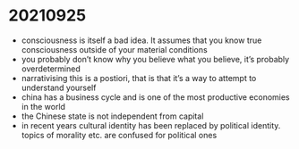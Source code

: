 # 20210925

-   consciousness is itself a bad idea. It assumes that you know true consciousness outside of your material conditions
-   you probably don&rsquo;t know why you believe what you believe, it&rsquo;s probably overdetermined
-   narrativising this is a postiori, that is that it&rsquo;s a way to attempt to understand yourself
-   china has a business cycle and is one of the most productive economies in the world
-   the Chinese state is not independent from capital
-   in recent years cultural identity has been replaced by political identity. topics of morality etc. are confused for political ones

